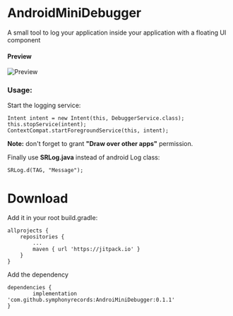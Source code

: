 # AndroidMiniDebugger
A small tool to log your application inside your application with a floating UI component



#### Preview
![Preview](https://github.com/symphonyrecords/Data/blob/master/AndroidMiniDebuggerGif.gif)



### Usage:

Start the logging service:

    Intent intent = new Intent(this, DebuggerService.class);
    this.stopService(intent);
    ContextCompat.startForegroundService(this, intent);
    
<b>Note:</b> don't forget to grant <b>"Draw over other apps"</b> permission.
   
   
Finally use <b>SRLog.java</b> instead of android Log class:
   
    SRLog.d(TAG, "Message");


# Download

Add it in your root build.gradle:

	allprojects {
		repositories {
			...
			maven { url 'https://jitpack.io' }
		}
	}
Add the dependency

	dependencies {
	        implementation 'com.github.symphonyrecords:AndroiMiniDebugger:0.1.1'
	}
    
